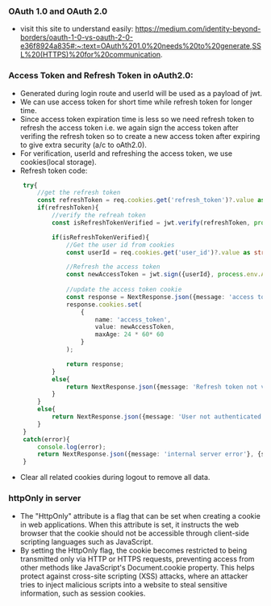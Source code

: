 ### OAuth 1.0 and OAuth 2.0
- visit this site to understand easily: https://medium.com/identity-beyond-borders/oauth-1-0-vs-oauth-2-0-e36f8924a835#:~:text=OAuth%201.0%20needs%20to%20generate,SSL%20(HTTPS)%20for%20communication. 

### Access Token and Refresh Token in oAuth2.0:
- Generated during login route and userId will be used as a payload of jwt.
- We can use access token for short time while refresh token for longer time.
- Since access token expiration time is less so we need refresh token to refresh the access token i.e. we again sign the access token after verifing the refresh token so to create a new access token after expiring to give extra security (a/c to oAth2.0).
- For verification, userId and refreshing the access token, we use cookies(local storage).
- Refresh token code:
```ts
    try{
        //get the refresh token
        const refreshToken = req.cookies.get('refresh_token')?.value as string;
        if(refreshToken){
            //verify the refreah token 
            const isRefreshTokenVerified = jwt.verify(refreshToken, process.env.REFRESH_TOKEN_SECRET as string);

            if(isRefreshTokenVerified){
                //Get the user id from cookies
                const userId = req.cookies.get('user_id')?.value as string;

                //Refresh the access token 
                const newAccessToken = jwt.sign({userId}, process.env.ACCESS_TOKEN_SECRET as string, {expiresIn: '15m'});
                
                //update the access token cookie
                const response = NextResponse.json({message: 'access token refreshed'}, {status: 200});
                response.cookies.set(
                    {
                        name: 'access_token',
                        value: newAccessToken,
                        maxAge: 24 * 60* 60
                    }
                );

                return response;
            }
            else{
                return NextResponse.json({message: 'Refresh token not verified'}, {status: 401})
            }
        }
        else{
            return NextResponse.json({message: 'User not authenticated'}, {status: 401})
        }
    }
    catch(error){
        console.log(error);
        return NextResponse.json({message: 'internal server error'}, {status: 500})
    }
```
- Clear all related cookies during logout to remove all data.



### httpOnly in server
- The "HttpOnly" attribute is a flag that can be set when creating a cookie in web applications. When this attribute is set, it instructs the web browser that the cookie should not be accessible through client-side scripting languages such as JavaScript.
- By setting the HttpOnly flag, the cookie becomes restricted to being transmitted only via HTTP or HTTPS requests, preventing access from other methods like JavaScript's Document.cookie property. This helps protect against cross-site scripting (XSS) attacks, where an attacker tries to inject malicious scripts into a website to steal sensitive information, such as session cookies.



